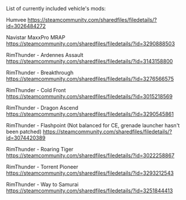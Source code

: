 List of currently included vehicle's mods:

Humvee
https://steamcommunity.com/sharedfiles/filedetails/?id=3026484272

Navistar MaxxPro MRAP
https://steamcommunity.com/sharedfiles/filedetails/?id=3290888503

RimThunder - Ardennes Assault
https://steamcommunity.com/sharedfiles/filedetails/?id=3143158800

RimThunder - Breakthrough
https://steamcommunity.com/sharedfiles/filedetails/?id=3276566575

RimThunder - Cold Front
https://steamcommunity.com/sharedfiles/filedetails/?id=3015218569

RimThunder - Dragon Ascend
https://steamcommunity.com/sharedfiles/filedetails/?id=3290545861

RimThunder - Flashpoint (Not balanced for CE, grenade launcher hasn't been patched)
https://steamcommunity.com/sharedfiles/filedetails/?id=3074420389

RimThunder - Roaring Tiger
https://steamcommunity.com/sharedfiles/filedetails/?id=3022258867

RimThunder - Torrent Pioneer
https://steamcommunity.com/sharedfiles/filedetails/?id=3293212543

RimThunder - Way to Samurai
https://steamcommunity.com/sharedfiles/filedetails/?id=3251844413






